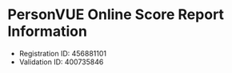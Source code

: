 # PersonVUE Online Score Report Information

* Registration ID: 456881101
* Validation ID: 400735846